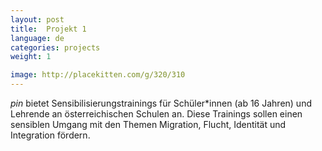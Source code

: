 ```yaml
---
layout: post
title:  Projekt 1
language: de
categories: projects
weight: 1

image: http://placekitten.com/g/320/310
---
```


*pin* bietet Sensibilisierungstrainings für Schüler*innen (ab 16 Jahren) und Lehrende an österreichischen Schulen an.
Diese Trainings sollen einen sensiblen Umgang mit den Themen Migration, Flucht, Identität und Integration fördern.
